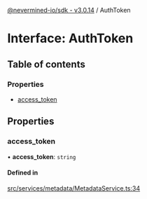 [@nevermined-io/sdk - v3.0.14](../code-reference.md) / AuthToken

# Interface: AuthToken

## Table of contents

### Properties

- [access_token](AuthToken.md#access_token)

## Properties

### access_token

• **access_token**: `string`

#### Defined in

[src/services/metadata/MetadataService.ts:34](https://github.com/nevermined-io/sdk-js/blob/c199ac5f07bae206285a6910a3ef1031f64d0ed6/src/services/metadata/MetadataService.ts#L34)
